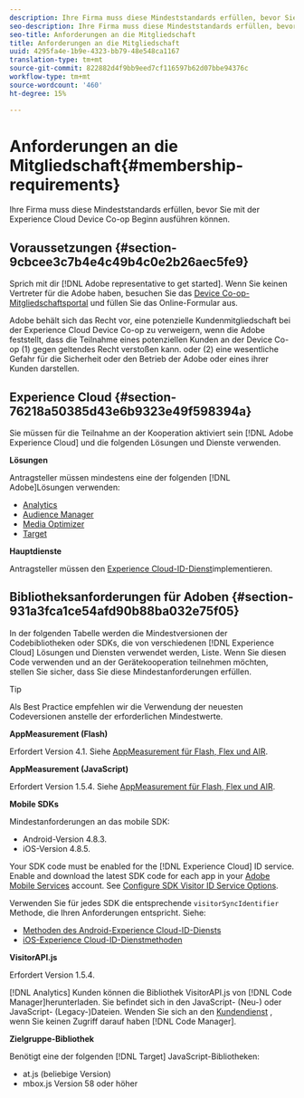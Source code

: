```yaml
---
description: Ihre Firma muss diese Mindeststandards erfüllen, bevor Sie mit der Experience Cloud Device Co-op Beginn ausführen können.
seo-description: Ihre Firma muss diese Mindeststandards erfüllen, bevor Sie mit der Experience Cloud Device Co-op Beginn ausführen können.
seo-title: Anforderungen an die Mitgliedschaft
title: Anforderungen an die Mitgliedschaft
uuid: 4295fa4e-1b9e-4323-bb79-48e548ca1167
translation-type: tm+mt
source-git-commit: 822882d4f9bb9eed7cf116597b62d07bbe94376c
workflow-type: tm+mt
source-wordcount: '460'
ht-degree: 15%

---
```



# Anforderungen an die Mitgliedschaft{#membership-requirements}

Ihre Firma muss diese Mindeststandards erfüllen, bevor Sie mit der Experience Cloud Device Co-op Beginn ausführen können.

## Voraussetzungen {#section-9cbcee3c7b4e4c49b4c0e2b26aec5fe9}

Sprich mit dir [!DNL Adobe representative to get started]. Wenn Sie keinen Vertreter für die Adobe haben, besuchen Sie das [Device Co-op-Mitgliedschaftsportal](http://landing.adobe.com/en/na/events/summit/275658-summit-co-op.html) und füllen Sie das Online-Formular aus.

Adobe behält sich das Recht vor, eine potenzielle Kundenmitgliedschaft bei der Experience Cloud Device Co-op zu verweigern, wenn die Adobe feststellt, dass die Teilnahme eines potenziellen Kunden an der Device Co-op (1) gegen geltendes Recht verstoßen kann. oder (2) eine wesentliche Gefahr für die Sicherheit oder den Betrieb der Adobe oder eines ihrer Kunden darstellen.

## Experience Cloud {#section-76218a50385d43e6b9323e49f598394a}

Sie müssen für die Teilnahme an der Kooperation aktiviert sein [!DNL Adobe Experience Cloud] und die folgenden Lösungen und Dienste verwenden.

**Lösungen**

Antragsteller müssen mindestens eine der folgenden [!DNL Adobe]Lösungen verwenden:

* [Analytics](http://www.adobe.com/de/marketing-cloud/web-analytics.html)
* [Audience Manager](http://www.adobe.com/de/marketing-cloud/data-management-platform.html)
* [Media Optimizer](http://www.adobe.com/marketing-cloud/online-advertising-management.html)
* [Target](http://www.adobe.com/de/marketing-cloud/testing-targeting.html)

**Hauptdienste**

Antragsteller müssen den [Experience Cloud-ID-Dienst](https://docs.adobe.com/content/help/de-DE/id-service/using/home.html)implementieren.

## Bibliotheksanforderungen für Adoben {#section-931a3fca1ce54afd90b88ba032e75f05}

In der folgenden Tabelle werden die Mindestversionen der Codebibliotheken oder SDKs, die von verschiedenen [!DNL Experience Cloud] Lösungen und Diensten verwendet werden, Liste. Wenn Sie diesen Code verwenden und an der Gerätekooperation teilnehmen möchten, stellen Sie sicher, dass Sie diese Mindestanforderungen erfüllen.

>[!TIP]
>
>Als Best Practice empfehlen wir die Verwendung der neuesten Codeversionen anstelle der erforderlichen Mindestwerte.

**AppMeasurement (Flash)**

Erfordert Version 4.1. Siehe [AppMeasurement für Flash, Flex und AIR](https://github.com/AdobeDocs/analytics-1.4-apis/blob/master/docs/data-insertion-api/index.md).

**AppMeasurement (JavaScript)**

Erfordert Version 1.5.4. Siehe [AppMeasurement für Flash, Flex und AIR](https://docs.adobe.com/content/help/de-DE/analytics/implementation/js/migrate-from-hcode.html).

**Mobile SDKs**

Mindestanforderungen an das mobile SDK:

* Android-Version 4.8.3.
* iOS-Version 4.8.5.

Your SDK code must be enabled for the [!DNL Experience Cloud] ID service. Enable and download the latest SDK code for each app in your [Adobe Mobile Services](https://mobilemarketing.adobe.com/) account. See [Configure SDK Visitor ID Service Options](https://docs.adobe.com/content/help/de-DE/mobile-services/using/manage-app-settings-ug/configuring-app/t-config-visitor.html).

Verwenden Sie für jedes SDK die entsprechende `visitorSyncIdentifier` Methode, die Ihren Anforderungen entspricht. Siehe:

* [Methoden des Android-Experience Cloud-ID-Diensts](https://docs.adobe.com/content/help/en/mobile-services/android/experience-cloud-android/mcvid.html)
* [iOS-Experience Cloud-ID-Dienstmethoden](https://docs.adobe.com/content/help/en/mobile-services/ios/exp-cloud-ios/mcvid.html)

**VisitorAPI.js**

Erfordert Version 1.5.4.

[!DNL Analytics] Kunden können die Bibliothek VisitorAPI.js von [!DNL Code Manager]herunterladen. Sie befindet sich in den JavaScript- (Neu-) oder JavaScript- (Legacy-)Dateien. Wenden Sie sich an den [Kundendienst](https://helpx.adobe.com/de/marketing-cloud/contact-support.html) , wenn Sie keinen Zugriff darauf haben [!DNL Code Manager].

**Zielgruppe-Bibliothek**

Benötigt eine der folgenden [!DNL Target] JavaScript-Bibliotheken:

* at.js (beliebige Version)
* mbox.js Version 58 oder höher

